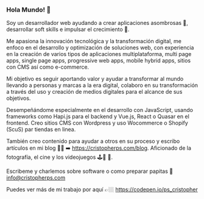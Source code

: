 ### Hola Mundo! 👋

Soy un desarrollador web ayudando a crear aplicaciones asombrosas 🤩, desarrollar soft skills e impulsar el crecimiento 🚀.

Me apasiona la innovación tecnológica y la transformación digital, me enfoco en el desarrollo y optimización de soluciones web, con experiencia en la creación de varios tipos de aplicaciones multiplataforma, multi page apps, single page apps, progressive web apps, mobile hybrid apps, sitios con CMS así como e-commerce.

Mi objetivo es seguir aportando valor y ayudar a transformar al mundo llevando a personas y marcas a la era digital, colaboro en su transformación a través del uso y creación de medios digitales para el alcance de sus objetivos.

Desempeñándome especialmente en el desarrollo con JavaScript, usando frameworks como Hapi.js para el backend y Vue.js, React o Quasar en el frontend. Creo sitios CMS con Wordpress y uso Wocommerce o Shopify (ScuS) par tiendas en linea.

También creo contenido para ayudar a otros en su proceso y escribo artículos en mi blog ✍🏼 ➡️  https://cristopherps.com/blog. Aficionado de la fotografía, el cine y los videojuegos 🕹📸 🎥. 

Escribeme y charlemos sobre software o como preparar papitas 📩 info@cristopherps.com

Puedes ver más de mi trabajo por aquí 👉🏼      https://codepen.io/ps_cristopher 

<!--
**ps-cristopher/ps-cristopher** is a ✨ _special_ ✨ repository because its `README.md` (this file) appears on your GitHub profile.

Here are some ideas to get you started:

- 🔭 I’m currently working on ...
- 🌱 I’m currently learning ...
- 👯 I’m looking to collaborate on ...
- 🤔 I’m looking for help with ...
- 💬 Ask me about ...
- 📫 How to reach me: ...
- 😄 Pronouns: ...
- ⚡ Fun fact: ...
-->
